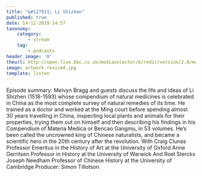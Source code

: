 ```yaml
---
title: "&#127911; Li Shizhen"
published: true
date: 14-12-2019 14:57
taxonomy:
    category:
        - stream
    tag:
        - podcasts
header_image: '0'
theurl: http://open.live.bbc.co.uk/mediaselector/6/redir/version/2.0/mediaset/audio-nondrm-download/proto/http/vpid/p07wb269.mp3
image: artwork-resized.jpg
template: listen
--- 
```

Episode summary: Melvyn Bragg and guests discuss the life and ideas of Li Shizhen (1518-1593) whose compendium of natural medicines is celebrated in China as the most complete survey of natural remedies of its time. He trained as a doctor and worked at the Ming court before spending almost 30 years travelling in China, inspecting local plants and animals for their properties, trying them out on himself and then describing his findings in his Compendium of Materia Medica or Bencao Gangmu, in 53 volumes. He’s been called the uncrowned king of Chinese naturalists, and became a scientific hero in the 20th century after the revolution. With Craig Clunas Professor Emeritus in the History of Art at the University of Oxford Anne Gerritsen Professor in History at the University of Warwick And Roel Sterckx Joseph Needham Professor of Chinese History at the University of Cambridge Producer: Simon Tillotson
